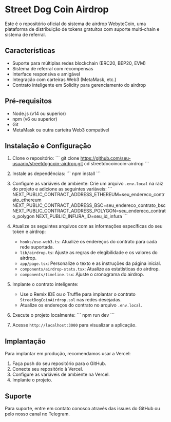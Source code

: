 # Street Dog Coin Airdrop

Este é o repositório oficial do sistema de airdrop WebyteCoin, uma plataforma de distribuição de tokens gratuitos com suporte multi-chain e sistema de referral.

## Características

- Suporte para múltiplas redes blockchain (ERC20, BEP20, EVM)
- Sistema de referral com recompensas
- Interface responsiva e amigável
- Integração com carteiras Web3 (MetaMask, etc.)
- Contrato inteligente em Solidity para gerenciamento do airdrop

## Pré-requisitos

- Node.js (v14 ou superior)
- npm (v6 ou superior)
- Git
- MetaMask ou outra carteira Web3 compatível

## Instalação e Configuração

1. Clone o repositório:
   \`\`\`
   git clone https://github.com/seu-usuario/streetdogcoin-airdrop.git
   cd streetdocoincoin-airdrop
   \`\`\`

2. Instale as dependências:
   \`\`\`
   npm install
   \`\`\`

3. Configure as variáveis de ambiente:
   Crie um arquivo `.env.local` na raiz do projeto e adicione as seguintes variáveis:
   \`\`\`
   NEXT_PUBLIC_CONTRACT_ADDRESS_ETHEREUM=seu_endereco_contrato_ethereum
   NEXT_PUBLIC_CONTRACT_ADDRESS_BSC=seu_endereco_contrato_bsc
   NEXT_PUBLIC_CONTRACT_ADDRESS_POLYGON=seu_endereco_contrato_polygon
   NEXT_PUBLIC_INFURA_ID=seu_id_infura
   \`\`\`

4. Atualize os seguintes arquivos com as informações específicas do seu token e airdrop:
   - `hooks/use-web3.ts`: Atualize os endereços do contrato para cada rede suportada.
   - `lib/airdrop.ts`: Ajuste as regras de elegibilidade e os valores do airdrop.
   - `app/page.tsx`: Personalize o texto e as instruções da página inicial.
   - `components/airdrop-stats.tsx`: Atualize as estatísticas do airdrop.
   - `components/timeline.tsx`: Ajuste o cronograma do airdrop.

5. Implante o contrato inteligente:
   - Use o Remix IDE ou o Truffle para implantar o contrato `StreetDogCoinAirdrop.sol` nas redes desejadas.
   - Atualize os endereços do contrato no arquivo `.env.local`.

6. Execute o projeto localmente:
   \`\`\`
   npm run dev
   \`\`\`

7. Acesse `http://localhost:3000` para visualizar a aplicação.

## Implantação

Para implantar em produção, recomendamos usar a Vercel:

1. Faça push do seu repositório para o GitHub.
2. Conecte seu repositório à Vercel.
3. Configure as variáveis de ambiente na Vercel.
4. Implante o projeto.

## Suporte

Para suporte, entre em contato conosco através das issues do GitHub ou pelo nosso canal no Telegram.

